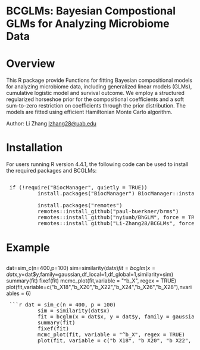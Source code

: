 # BCGLMs: Bayesian Compostional GLMs for Analyzing Microbiome Data

# Overview

This R package provide Functions for fitting Bayesian compositional models for analyzing microbiome data, including generalized linear models (GLMs), cumulative logistic model and survival outcome.
We employ a structured regularized horseshoe prior for the compositional coefficients and a soft sum-to-zero restriction on coefficients through the prior distribution. 
The models are fitted using efficient Hamiltonian Monte Carlo algorithm.

Author: Li Zhang [lzhang28@uab.edu](mailto:lzhang28@uab.edu)

# Installation 
For users running R version 4.4.1, the following code can be used to install the required packages and BCGLMs:

##
<pre> if (!require("BiocManager", quietly = TRUE)) 
          install.packages("BiocManager") BiocManager::install("phyloseq") 
          
          install.packages("remotes") 
          remotes::install_github("paul-buerkner/brms") 
          remotes::install_github("nyiuab/BhGLM", force = TRUE, build_vignettes = TRUE) 
          remotes::install_github("Li-Zhang28/BCGLMs", force = TRUE, build_vignettes = TRUE)  </pre>

# Example
##
</pre> dat=sim_c(n=400,p=100)
          sim=similarity(dat$x)
          fit=bcglm(x=dat$x,y=dat$y,family=gaussian,df_local=1,df_global=1,similarity=sim)
          summary(fit)
          fixef(fit)
          mcmc_plot(fit,variable = "^b_X", regex = TRUE)
          plot(fit,variable=c("b_X18","b_X20","b_X22","b_X24","b_X26","b_X28"),nvariables = 6) </pre>

<pre> ```r dat = sim_c(n = 400, p = 100) 
          sim = similarity(dat$x) 
          fit = bcglm(x = dat$x, y = dat$y, family = gaussian, df_local = 1, df_global = 1, similarity = sim) 
          summary(fit) 
          fixef(fit) 
          mcmc_plot(fit, variable = "^b_X", regex = TRUE) 
          plot(fit, variable = c("b_X18", "b_X20", "b_X22", "b_X24", "b_X26", "b_X28"), nvariables = 6) ``` </pre>
